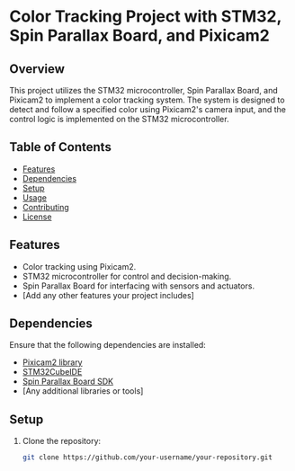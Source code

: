 # Color Tracking Project with STM32, Spin Parallax Board, and Pixicam2

## Overview

This project utilizes the STM32 microcontroller, Spin Parallax Board, and Pixicam2 to implement a color tracking system. The system is designed to detect and follow a specified color using Pixicam2's camera input, and the control logic is implemented on the STM32 microcontroller.

## Table of Contents

- [Features](#features)
- [Dependencies](#dependencies)
- [Setup](#setup)
- [Usage](#usage)
- [Contributing](#contributing)
- [License](#license)

## Features

- Color tracking using Pixicam2.
- STM32 microcontroller for control and decision-making.
- Spin Parallax Board for interfacing with sensors and actuators.
- [Add any other features your project includes]

## Dependencies

Ensure that the following dependencies are installed:

- [Pixicam2 library](link-to-pixicam2-library)
- [STM32CubeIDE](link-to-stm32cubeide)
- [Spin Parallax Board SDK](link-to-parallax-sdk)
- [Any additional libraries or tools]

## Setup

1. Clone the repository:

   ```bash
   git clone https://github.com/your-username/your-repository.git
